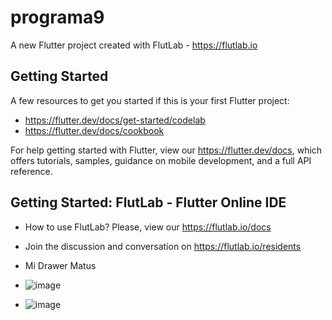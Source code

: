 # programa9

A new Flutter project created with FlutLab - https://flutlab.io

## Getting Started

A few resources to get you started if this is your first Flutter project:

- https://flutter.dev/docs/get-started/codelab
- https://flutter.dev/docs/cookbook

For help getting started with Flutter, view our
https://flutter.dev/docs, which offers tutorials,
samples, guidance on mobile development, and a full API reference.

## Getting Started: FlutLab - Flutter Online IDE

- How to use FlutLab? Please, view our https://flutlab.io/docs
- Join the discussion and conversation on https://flutlab.io/residents

- Mi Drawer Matus

- ![image](https://github.com/MatusG128/Act9miDrawematus/assets/143744150/73407aa6-43a7-40f3-8129-e871c306a353)
- ![image](https://github.com/MatusG128/Act9miDrawematus/assets/143744150/81589bb9-87c5-4e1b-adea-40f1d5d2ba0c)


